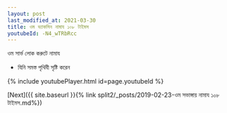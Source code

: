 ```yaml
---
layout: post
last_modified_at: 2021-03-30
title: ওম ভ্যাকসিন নামায ১০৮ টাইমস
youtubeId: -N4_wTRbRcc
---
```

 
 
 ওম সার্ভ লোক করুটে নামায  
 
 -  যিনি সমস্ত পৃথিবী সৃষ্টি করেন 
 
  
 
  
 
 
 
 
 
 


{% include youtubePlayer.html id=page.youtubeId %}
 
[Next]({{ site.baseurl }}{% link  split2/_posts/2019-02-23-ওম সভাঙ্গায় নামায ১০৮ টাইমস.md%})
 
